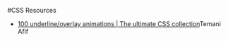 #CSS Resources

- [100 underline/overlay animations | The ultimate CSS collection](https://dev.to/afif/100-underline-overlay-animation-the-ultimate-css-collection-4p40)Temani Afif
